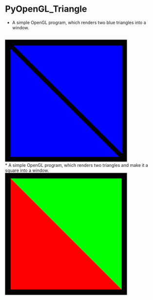# PyOpenGL_Triangle
 * A simple OpenGL program, which renders two blue triangles into a window.
 </br>
<img src="triangle.png" width="400" height="400" />
</br>
* A simple OpenGL program, which renders two triangles and make it a square into a window.
</br>
<img src="square.png" width="400" height="400" />
